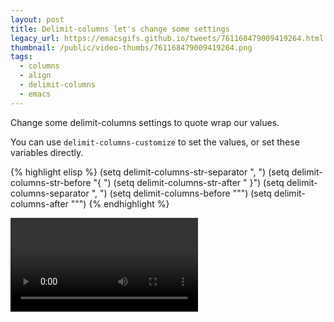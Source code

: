 ```yaml
---
layout: post
title: Delimit-columns let's change some settings
legacy_url: https://emacsgifs.github.io/tweets/761168479009419264.html
thumbnail: /public/video-thumbs/761168479009419264.png
tags:
  - columns
  - align
  - delimit-columns
  - emacs
---
```


Change some delimit-columns settings to quote wrap our values.

You can use `delimit-columns-customize` to set the values, or set these variables directly.

{% highlight elisp %}
(setq delimit-columns-str-separator ", ")
(setq delimit-columns-str-before "{ ")
(setq delimit-columns-str-after " }")
(setq delimit-columns-separator ", ")
(setq delimit-columns-before "\"")
(setq delimit-columns-after "\"")
{% endhighlight %}

<video controls autoplay loop>
  <source src="/public/videos/761168479009419264.mp4" type="video/mp4">
    Sorry your browser does not support the video tag, maybe time to upgrade?
</video>

